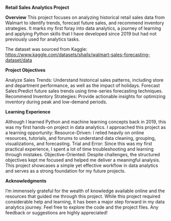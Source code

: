 **Retail Sales Analytics Project**

**Overview**
This project focuses on analyzing historical retail sales data from Walmart to identify trends, forecast future sales, and recommend inventory strategies. It marks my first foray into data analytics, a journey of learning and applying Python skills that I have developed since 2019 but had not previously used for analytics tasks.

The dataset was sourced from Kaggle: https://www.kaggle.com/datasets/shailx/walmart-sales-forecasting-dataset/data  

**Project Objectives**

Analyze Sales Trends: Understand historical sales patterns, including store and department performance, as well as the impact of holidays.
Forecast Sales:Predict future sales trends using time-series forecasting techniques.
Recommend Inventory Strategies: Provide actionable insights for optimizing inventory during peak and low-demand periods.

**Learning Experience**

Although I learned Python and machine learning concepts back in 2019, this was my first hands-on project in data analytics. I approached this project as a learning opportunity:
Resource-Driven: I relied heavily on online resources, tutorials, and forums to understand data cleaning, grouping, visualizations, and forecasting.
Trial and Error: Since this was my first practical experience, I spent a lot of time troubleshooting and learning through mistakes.
Objective-Oriented: Despite challenges, the structured objectives kept me focused and helped me deliver a meaningful analysis.
This project showcases a simple yet effective workflow in data analytics and serves as a strong foundation for my future projects.

**Acknowledgments**

I’m immensely grateful for the wealth of knowledge available online and the resources that guided me through this project. While this project required considerable help and learning, it has been a major step forward in my data analytics journey.
Feel free to explore the code and the project files. Any feedback or suggestions are highly appreciated!

